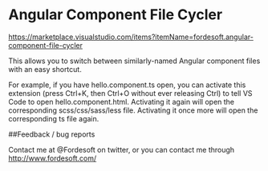 # Angular Component File Cycler

https://marketplace.visualstudio.com/items?itemName=fordesoft.angular-component-file-cycler

This allows you to switch between similarly-named Angular component files with an easy shortcut.

For example, if you have hello.component.ts open, you can activate this extension (press Ctrl+K, then Ctrl+O without ever releasing Ctrl) to tell VS Code to open hello.component.html.  Activating it again will open the corresponding scss/css/sass/less file.  Activating it once more will open the corresponding ts file again.

##Feedback / bug reports

Contact me at @Fordesoft on twitter, or you can contact me through http://www.fordesoft.com/


